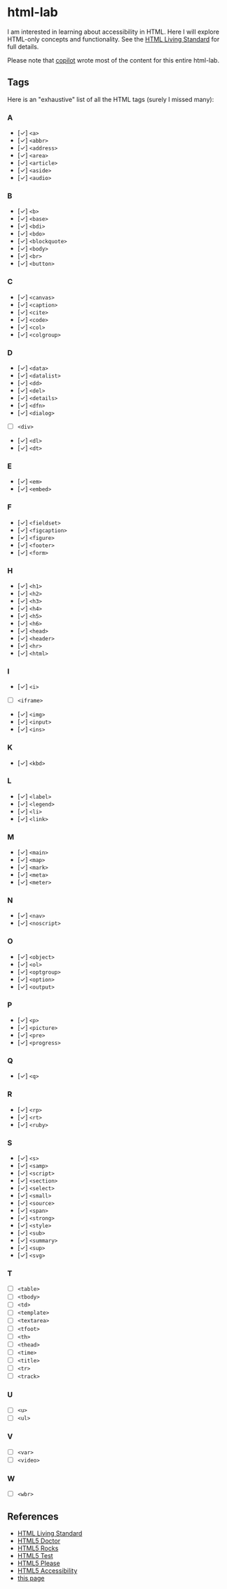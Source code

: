 # html-lab

I am interested in learning about accessibility in HTML.
Here I will explore HTML-only concepts and functionality.
See the [HTML Living Standard](https://html.spec.whatwg.org/multipage/) for full details.

Please note that <a href="https://github.com/features/copilot">copilot<a> wrote most of the content for this entire html-lab.

## Tags

Here is an "exhaustive" list of all the HTML tags (surely I missed many):

### A

- [✓] `<a>`
- [✓] `<abbr>`
- [✓] `<address>`
- [✓] `<area>`
- [✓] `<article>`
- [✓] `<aside>`
- [✓] `<audio>`

### B

- [✓] `<b>`
- [✓] `<base>`
- [✓] `<bdi>`
- [✓] `<bdo>`
- [✓] `<blockquote>`
- [✓] `<body>`
- [✓] `<br>`
- [✓] `<button>`

### C

- [✓] `<canvas>`
- [✓] `<caption>`
- [✓] `<cite>`
- [✓] `<code>`
- [✓] `<col>`
- [✓] `<colgroup>`

### D

- [✓] `<data>`
- [✓] `<datalist>`
- [✓] `<dd>`
- [✓] `<del>`
- [✓] `<details>`
- [✓] `<dfn>`
- [✓] `<dialog>`
- [ ] `<div>`
- [✓] `<dl>`
- [✓] `<dt>`

### E

- [✓] `<em>`
- [✓] `<embed>`

### F

- [✓] `<fieldset>`
- [✓] `<figcaption>`
- [✓] `<figure>`
- [✓] `<footer>`
- [✓] `<form>`

### H

- [✓] `<h1>`
- [✓] `<h2>`
- [✓] `<h3>`
- [✓] `<h4>`
- [✓] `<h5>`
- [✓] `<h6>`
- [✓] `<head>`
- [✓] `<header>`
- [✓] `<hr>`
- [✓] `<html>`

### I

- [✓] `<i>`
- [ ] `<iframe>`
- [✓] `<img>`
- [✓] `<input>`
- [✓] `<ins>`

### K

- [✓] `<kbd>`

### L

- [✓] `<label>`
- [✓] `<legend>`
- [✓] `<li>`
- [✓] `<link>`

### M

- [✓] `<main>`
- [✓] `<map>`
- [✓] `<mark>`
- [✓] `<meta>`
- [✓] `<meter>`

### N

- [✓] `<nav>`
- [✓] `<noscript>`

### O

- [✓] `<object>`
- [✓] `<ol>`
- [✓] `<optgroup>`
- [✓] `<option>`
- [✓] `<output>`

### P

- [✓] `<p>`
- [✓] `<picture>`
- [✓] `<pre>`
- [✓] `<progress>`

### Q

- [✓] `<q>`

### R

- [✓] `<rp>`
- [✓] `<rt>`
- [✓] `<ruby>`

### S

- [✓] `<s>`
- [✓] `<samp>`
- [✓] `<script>`
- [✓] `<section>`
- [✓] `<select>`
- [✓] `<small>`
- [✓] `<source>`
- [✓] `<span>`
- [✓] `<strong>`
- [✓] `<style>`
- [✓] `<sub>`
- [✓] `<summary>`
- [✓] `<sup>`
- [✓] `<svg>`

### T

- [ ] `<table>`
- [ ] `<tbody>`
- [ ] `<td>`
- [ ] `<template>`
- [ ] `<textarea>`
- [ ] `<tfoot>`
- [ ] `<th>`
- [ ] `<thead>`
- [ ] `<time>`
- [ ] `<title>`
- [ ] `<tr>`
- [ ] `<track>`

### U

- [ ] `<u>`
- [ ] `<ul>`

### V

- [ ] `<var>`
- [ ] `<video>`

### W

- [ ] `<wbr>`

## References

- [HTML Living Standard](https://html.spec.whatwg.org/multipage/)
- [HTML5 Doctor](http://html5doctor.com/)
- [HTML5 Rocks](http://www.html5rocks.com/en/)
- [HTML5 Test](http://html5test.com/)
- [HTML5 Please](http://html5please.com/)
- [HTML5 Accessibility](http://www.html5accessibility.com/)
- [this page](https://ca0v.github.io/html-lab)
